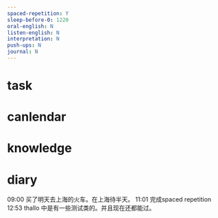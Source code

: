```yaml
---
spaced-repetition: Y
sleep-before-0: 1220
oral-english: N
listen-english: N
interpretation: N
push-ups: N
journal: N
---
```


# task

# canlendar

# knowledge

# diary

09:00 买了明天去上海的火车。在上海待半天。
11:01 完成spaced repetition
12:53 thallo 中是有一些测试类的。并且现在还都能过。
